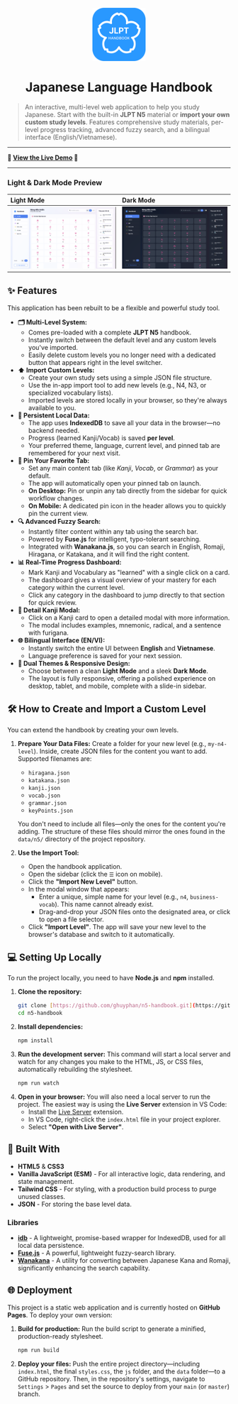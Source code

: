 <p align="center">
  <img src="./assets/siteIcon.png" alt="Japanese Language Handbook Logo" width="120">
</p>
<h1 align="center">Japanese Language Handbook</h1>

> An interactive, multi-level web application to help you study Japanese. Start with the built-in **JLPT N5** material or **import your own custom study levels**. Features comprehensive study materials, per-level progress tracking, advanced fuzzy search, and a bilingual interface (English/Vietnamese).

-----

**🚀 [View the Live Demo](https://ghuyphan.github.io/n5-handbook/) 🚀**

-----

### Light & Dark Mode Preview

| Light Mode                                   | Dark Mode                                   |
| :------------------------------------------- | :------------------------------------------ |
| ![App Screenshot Light](./AppDemo-Light.png) | ![App Screenshot Dark](./AppDemo-Dark.png) |

## ✨ Features

This application has been rebuilt to be a flexible and powerful study tool.

- **🗂️ Multi-Level System:**
  - Comes pre-loaded with a complete **JLPT N5** handbook.
  - Instantly switch between the default level and any custom levels you've imported.
  - Easily delete custom levels you no longer need with a dedicated button that appears right in the level switcher.
- **⬆️ Import Custom Levels:**
  - Create your own study sets using a simple JSON file structure.
  - Use the in-app import tool to add new levels (e.g., N4, N3, or specialized vocabulary lists).
  - Imported levels are stored locally in your browser, so they're always available to you.
- **💾 Persistent Local Data:**
  - The app uses **IndexedDB** to save all your data in the browser—no backend needed.
  - Progress (learned Kanji/Vocab) is saved **per level**.
  - Your preferred theme, language, current level, and pinned tab are remembered for your next visit.
- **📌 Pin Your Favorite Tab:**
  - Set any main content tab (like *Kanji*, *Vocab*, or *Grammar*) as your default.
  - The app will automatically open your pinned tab on launch.
  - **On Desktop:** Pin or unpin any tab directly from the sidebar for quick workflow changes.
  - **On Mobile:** A dedicated pin icon in the header allows you to quickly pin the current view.
- **🔍 Advanced Fuzzy Search:**
  - Instantly filter content within any tab using the search bar.
  - Powered by **Fuse.js** for intelligent, typo-tolerant searching.
  - Integrated with **Wanakana.js**, so you can search in English, Romaji, Hiragana, or Katakana, and it will find the right content.
- **📊 Real-Time Progress Dashboard:**
  - Mark Kanji and Vocabulary as "learned" with a single click on a card.
  - The dashboard gives a visual overview of your mastery for each category within the current level.
  - Click any category in the dashboard to jump directly to that section for quick review.
- **📖 Detail Kanji Modal:**
  - Click on a Kanji card to open a detailed modal with more information.
  - The modal includes examples, mnemonic, radical, and a sentence with furigana.
- **🌐 Bilingual Interface (EN/VI):**
  - Instantly switch the entire UI between **English** and **Vietnamese**.
  - Language preference is saved for your next session.
- **🎨 Dual Themes & Responsive Design:**
  - Choose between a clean **Light Mode** and a sleek **Dark Mode**.
  - The layout is fully responsive, offering a polished experience on desktop, tablet, and mobile, complete with a slide-in sidebar.

## 🛠️ How to Create and Import a Custom Level

You can extend the handbook by creating your own levels.

1.  **Prepare Your Data Files:**
    Create a folder for your new level (e.g., `my-n4-level`). Inside, create JSON files for the content you want to add. Supported filenames are:
    - `hiragana.json`
    - `katakana.json`
    - `kanji.json`
    - `vocab.json`
    - `grammar.json`
    - `keyPoints.json`

    You don't need to include all files—only the ones for the content you're adding. The structure of these files should mirror the ones found in the `data/n5/` directory of the project repository.

2.  **Use the Import Tool:**
    - Open the handbook application.
    - Open the sidebar (click the `☰` icon on mobile).
    - Click the **"Import New Level"** button.
    - In the modal window that appears:
      - Enter a unique, simple name for your level (e.g., `n4`, `business-vocab`). This name cannot already exist.
      - Drag-and-drop your JSON files onto the designated area, or click to open a file selector.
    - Click **"Import Level"**. The app will save your new level to the browser's database and switch to it automatically.

## 💻 Setting Up Locally

To run the project locally, you need to have **Node.js** and **npm** installed.

1.  **Clone the repository:**
    ```bash
    git clone [https://github.com/ghuyphan/n5-handbook.git](https://github.com/ghuyphan/n5-handbook.git)
    cd n5-handbook
    ```
2.  **Install dependencies:**
    ```bash
    npm install
    ```
3.  **Run the development server:**
    This command will start a local server and watch for any changes you make to the HTML, JS, or CSS files, automatically rebuilding the stylesheet.
    ```bash
    npm run watch
    ```
4.  **Open in your browser:**
    You will also need a local server to run the project. The easiest way is using the **Live Server** extension in VS Code:
    - Install the [Live Server](https://marketplace.visualstudio.com/items?itemName=ritwickdey.LiveServer) extension.
    - In VS Code, right-click the `index.html` file in your project explorer.
    - Select **"Open with Live Server"**.

## 🔧 Built With

-   **HTML5** & **CSS3**
-   **Vanilla JavaScript (ESM)** - For all interactive logic, data rendering, and state management.
-   **Tailwind CSS** - For styling, with a production build process to purge unused classes.
-   **JSON** - For storing the base level data.

### Libraries

-   [**idb**](https://github.com/jakearchibald/idb) - A lightweight, promise-based wrapper for IndexedDB, used for all local data persistence.
-   [**Fuse.js**](https://fusejs.io/) - A powerful, lightweight fuzzy-search library.
-   [**Wanakana**](https://wanakana.com/) - A utility for converting between Japanese Kana and Romaji, significantly enhancing the search capability.

## 🌐 Deployment

This project is a static web application and is currently hosted on **GitHub Pages**. To deploy your own version:

1.  **Build for production:**
    Run the build script to generate a minified, production-ready stylesheet.
    ```bash
    npm run build
    ```
2.  **Deploy your files:**
    Push the entire project directory—including `index.html`, the final `styles.css`, the `js` folder, and the `data` folder—to a GitHub repository. Then, in the repository's settings, navigate to `Settings` > `Pages` and set the source to deploy from your `main` (or `master`) branch.